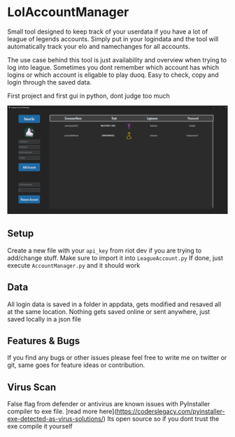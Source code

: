 # LolAccountManager

Small tool designed to keep track of your userdata if you have a lot of league of legends accounts. Simply put in your logindata and the tool will automatically track your elo and namechanges for all accounts.

The use case behind this tool is just availability and overview when trying to log into league. Sometimes you dont remember which account has which logins or which account is eligable to play duoq. Easy to check, copy and login through the saved data.

First project and first gui in python, dont judge too much

![screenshot](img/screenshot.jpg)

## Setup
Create a new file with your `api_key` from riot dev if you are trying to add/change stuff. Make sure to import it into `LeagueAccount.py` If done, just execute `AccountManager.py` and it should work

## Data
All login data is saved in a folder in appdata, gets modified and resaved all at the same location. Nothing gets saved online or sent anywhere, just saved locally in a json file

## Features & Bugs
If you find any bugs or other issues please feel free to write me on twitter or git, same goes for feature ideas or contribution.

## Virus Scan
False flag from defender or antivirus are known issues with PyInstaller compiler to exe file. ]read more here](https://coderslegacy.com/pyinstaller-exe-detected-as-virus-solutions/)
Its open source so if you dont trust the exe compile it yourself
